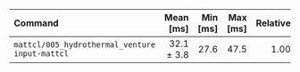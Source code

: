 | Command | Mean [ms] | Min [ms] | Max [ms] | Relative |
|:---|---:|---:|---:|---:|
| `mattcl/005_hydrothermal_venture input-mattcl` | 32.1 ± 3.8 | 27.6 | 47.5 | 1.00 |
